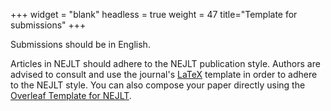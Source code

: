 +++
widget = "blank"
headless = true
weight = 47
title="Template for submissions"
+++


Submissions should be in English.

Articles in NEJLT should adhere to the NEJLT publication style. Authors are advised to consult and use the journal's [LaTeX](/nejlt.zip) template in order to adhere to the NEJLT style. You can also compose your paper directly using the [Overleaf Template for NEJLT](https://www.overleaf.com/latex/templates/nejlt-template/rfmptybjypry).

